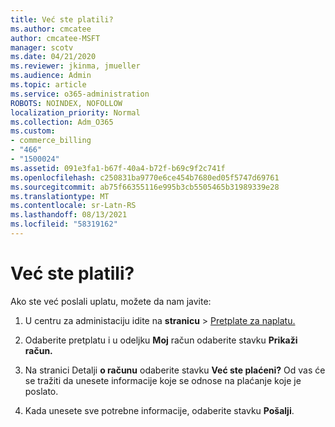```yaml
---
title: Već ste platili?
ms.author: cmcatee
author: cmcatee-MSFT
manager: scotv
ms.date: 04/21/2020
ms.reviewer: jkinma, jmueller
ms.audience: Admin
ms.topic: article
ms.service: o365-administration
ROBOTS: NOINDEX, NOFOLLOW
localization_priority: Normal
ms.collection: Adm_O365
ms.custom:
- commerce_billing
- "466"
- "1500024"
ms.assetid: 091e3fa1-b67f-40a4-b72f-b69c9f2c741f
ms.openlocfilehash: c250831ba9770e6ce454b7680ed05f5747d69761
ms.sourcegitcommit: ab75f66355116e995b3cb5505465b31989339e28
ms.translationtype: MT
ms.contentlocale: sr-Latn-RS
ms.lasthandoff: 08/13/2021
ms.locfileid: "58319162"
---
```

# <a name="already-paid"></a>Već ste platili?

Ako ste već poslali uplatu, možete da nam javite:
  
1. U centru za administaciju idite na **stranicu** \> [Pretplate za naplatu.](https://go.microsoft.com/fwlink/p/?linkid=842054)

2. Odaberite pretplatu i u odeljku **Moj** račun odaberite stavku **Prikaži račun.**

3. Na stranici Detalji **o računu** odaberite stavku **Već ste plaćeni?** Od vas će se tražiti da unesete informacije koje se odnose na plaćanje koje je poslato.

4. Kada unesete sve potrebne informacije, odaberite stavku **Pošalji**.